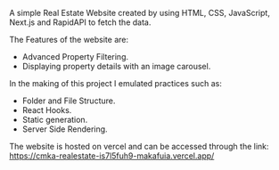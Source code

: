 A simple Real Estate Website created by using HTML, CSS, 
JavaScript, Next.js and RapidAPI to fetch the data.

The Features of the website are:
- Advanced Property Filtering.
- Displaying property details with an image carousel.

In the making of this project I emulated practices such as:
- Folder and File Structure.
- React Hooks.
- Static generation.
- Server Side Rendering.

The website is hosted on vercel and can be accessed through the link: https://cmka-realestate-is7l5fuh9-makafuia.vercel.app/
